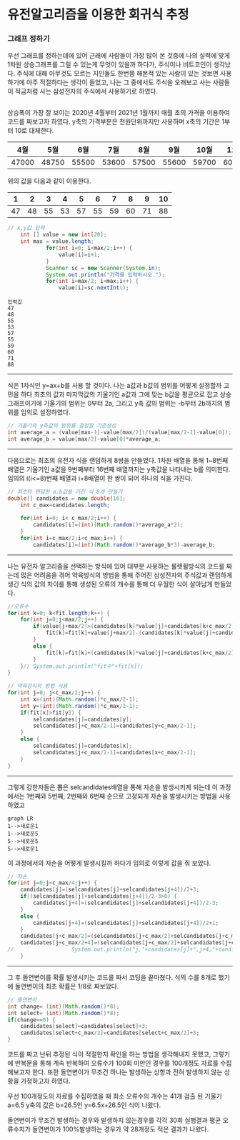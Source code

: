 # 유전알고리즘을 이용한 회귀식 추정

### 그래프 정하기

우선 그래프를 정하는데에 있어 근래에 사람들이 가장 많이 본 것중에 나의 실력에 맞게 1차원 상승그래프를 그릴 수 있는게 무엇이 있을까 하다가, 주식이나 비트코인이 생각났다. 주식에 대해 아무것도 모르는 지인들도 한번쯤 해본적 있는 사람이 있는 것보면 사용하기에 아주 적절하다는 생각이 들었고, 나는 그 중에서도 주식을 오래보고 사는 사람들이 적금처럼 사는 삼성전자의 주식에서 사용하기로 하였다. 

![]()

상승폭이 가장 잘 보이는 2020년 4월부터 2021년 1월까지 매월 초의 가격을 이용하여 코드를 짜보고자 하였다. y축의 가격부분은 천원단위까지만 사용하며 x축의 기간은 1부터 10로 대체한다.

| 4월   | 5월   | 6월   | 7월   | 8월   | 9월   | 10월  | 11월  | 12월  | 1월   |
| ----- | ----- | ----- | ----- | ----- | ----- | ----- | ----- | ----- | ----- |
| 47000 | 48750 | 55500 | 53600 | 57500 | 55600 | 59700 | 60100 | 71500 | 88800 |

위의 값을 다음과 같이 이용한다.

| 1    | 2    | 3    | 4    | 5    | 6    | 7    | 8    | 9    | 10   |
| ---- | ---- | ---- | ---- | ---- | ---- | ---- | ---- | ---- | ---- |
| 47   | 48   | 55   | 53   | 57   | 55   | 59   | 60   | 71   | 88   |



```java
// x,y값 입력
	int [] value = new int[20];
	int max = value.length;
			for(int i=0; i<max/2;i++) {
				value[i]=i+1;
			}
			Scanner sc = new Scanner(System.in);
			System.out.println("가격을 입력하시오.");
			for(int i=max/2; i<max;i++) {
				value[i]=sc.nextInt();
```

```
입력값
47
48
55
53
57
55
59
60
71
88
```

---

식은 1차식인 y=ax+b를 사용 할 것이다. 나는 a값과 b값의 범위를 어떻게 설정할까 고민을 하다 최초의 값과 마지막값의 기울기인 a값과 그에 맞는 b값을 평균으로 잡고 상승그래프이기에 기울기의 범위는 0부터 2a, 그리고 y축 값의 범위는 -b부터 2b까지의 범위를 임의로 설정하였다.

```java
// 기울기와 y축값의 범위를 결정할 기준생성
int average_a = (value[max-1]-value[max/2])/(value[max/2-1]-value[0]);
int average_b = value[max/2]-value[0]*average_a;
```

---

다음으로는 최초의 유전자 식을 랜덤하게 8쌍을 만들었다. 1차원 배열을 통해 1~8번째 배열은 기울기인 a값을 9번째부터 16번째 배열까지는 y축값을 나타내는 b를 의미한다. 임의의 i(i<=8)번째 배열과 i+8배열이 한 쌍이 되어 하나의 식을 가진다.

```java
// 최초의 랜덤한 a,b값을 가진 식 8개 만들기
double[] candidates = new double[16];
	int c_max=candidates.length;
				
	for(int i=0; i< c_max/2;i++) {
		candidates[i]=(int)(Math.random()*average_a*2);
	}
	for(int i=c_max/2;i<c_max;i++) {
		candidates[i]=(int)(Math.random()*average_b*3)-average_b;
```

---

나는 유전자 알고리즘을 선택하는 방식에 있어 대부분 사용하는 룰렛휠방식의 코드를 짜는데 많은 어려움을 겪어 약육방식의 방법을 통해 주어진 삼성전자의 주식값과 랜덤하게 생긴 식의 값의 차이를 통해 생성된 오류의 개수를 통해 더 우월한 식이 살아남게 만들었다.

```java
//오류수					
for(int k=0; k<fit.length;k++) {
	for(int j=0;j<max/2;j++) {
		if(value[j+max/2]>(candidates[k]*value[j]+candidates[k+c_max/2])) {
			fit[k]=fit[k]+value[j+max/2]-(candidates[k]*value[j]+candidates[k+c_max/2]);
		}
		else {
			fit[k]=fit[k]+(candidates[k]*value[j]+candidates[k+c_max/2])-value[j+max/2];
		}
	}//	System.out.println("fit수"+fit[k]);
}
					
// 약육강식의 방법 사용
for(int j=0; j<c_max/2;j++) {
	int x=(int)(Math.random()*c_max/2-1);
	int y=(int)(Math.random()*c_max/2-1);
	if(fit[x]>fit[y]) {
		selcandidates[j]=candidates[y];
		selcandidates[j+c_max/2-1]=candidates[y+c_max/2-1];
	}
	else {
		selcandidates[j]=candidates[x];
		selcandidates[j+c_max/2-1]=candidates[x+c_max/2-1];
	}
}
```

---

그렇게 강한자들은 뽑은 selcandidates배열을 통해 자손을 발생시키게 되는데 이 과정에서는 1번째와 5번째, 2번째와 6번째 순으로 고정되게 자손을 발생시키는 방법을 사용하였고

``` mermaid
graph LR
1-->새로운1
1-->새로운5
5-->새로운5
5-->새로운1
```

이 과정에서의 자손을 어떻게 발생시킬까 하다가 임의로 이렇게 값을 줘 보았다.

```java
// 자손
for(int j=0;j<c_max/4;j++) {
	candidates[j]=(selcandidates[j]+selcandidates[j+4])/2+3;
	if((selcandidates[j]+selcandidates[j+4])/2-3>0) {
		candidates[j+4]=(selcandidates[j]+selcandidates[j+4])/2-3;
	}
	else {
		candidates[j+4]=(selcandidates[j]+selcandidates[j+4])/2+1;
	}
	candidates[j+c_max/2]=(selcandidates[j+c_max/2]+selcandidates[j+c_max/2+4])/2+3;
	candidates[j+c_max/2+4]=(selcandidates[j+c_max/2]+selcandidates[j+c_max/2+4])/2-3;
//					System.out.println("j,"+candidates[j]+",j+4,"+candidates[j+4]+",j+c_max/2,"+candidates[j+c_max/2]+",j+c_max/2+4,"+candidates[j+c_max/2+4]);
	}
```

---

그 후 돌연변이를 확률 발생시키는 코드를 짜서 코딩을 끝마쳤다. 식의 수를 8개로 했기에 돌연변이의 최초 확률은 1/8로 짜보았다.

```java
// 돌연변이
int change= (int)(Math.random()*8);
int select= (int)(Math.random()*8);
if(change==0) {
	candidates[select]=candidates[select]+3;
	candidates[select+c_max/2]=candidates[select+c_max/2]+3;
}
```

코드를 짜고 난뒤 추정된 식이 적절한지 확인을 하는 방법을 생각해내지 못했고, 그렇기에 반복문을 통해 계속 반복하여 오류수가 100회 미만인 경우를 100개정도 자료를 수집해보고자 한다. 또한 돌연변이가 무조건 하나는 발생하는 상항과 전혀 발생하지 않는 상황을 가정하고자 하였다.

우선 100개정도의 자료를 수집하였을 때 최소 오류수의 개수는 41개 검출 된 기울기 a=6.5 y축의 값은 b=26.5인 y=6.5x+26.5인 식이 나왔다.

돌연변이가 무조건 발생하는 경우와 발생하지 않는경우를 각각 30회 실행결과 평균 오류수치가 돌연변이가 100%발생하는 경우가 약 28개정도 적은 결과가 나왔다.

